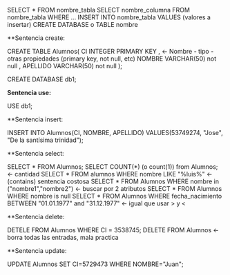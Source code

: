 SELECT * FROM nombre_tabla
SELECT nombre_columna FROM nombre_tabla WHERE ...
INSERT INTO nombre_tabla VALUES (valores a insertar)
CREATE DATABASE o TABLE nombre

**Sentencia create:

CREATE TABLE Alumnos(
    CI INTEGER PRIMARY KEY , <- Nombre - tipo - otras propiedades (primary key, not null, etc)
    NOMBRE VARCHAR(50) not null ,
    APELLIDO VARCHAR(50) not null
);

CREATE DATABASE db1;

**Sentencia use:**

USE db1;

**Sentencia insert:

INSERT INTO Alumnos(CI, NOMBRE, APELLIDO)  VALUES(53749274, "Jose", "De la santísima trinidad");

**Sentencia select: 

SELECT * FROM Alumnos;
SELECT COUNT(*) (o count(1)) from Alumnos; <- cantidad
SELECT * FROM alumnos WHERE nombre LIKE "%luis%"  <- (contains) sentencia costosa
SELECT * FROM Alumnos WHERE nombre in ("nombre1","nombre2") <- buscar por 2 atributos
SELECT * FROM Alumnos WHERE nombre is null
SELECT * FROM Alumnos WHERE fecha_nacimiento BETWEEN "01.01.1977" and "31.12.1977" <- igual que usar > y <

**Sentencia delete:

DETELE FROM Alumnos WHERE CI = 3538745;
DELETE FROM Alumnos <- borra todas las entradas, mala practica

**Sentencia update:

UPDATE Alumnos SET CI=5729473 WHERE NOMBRE="Juan";